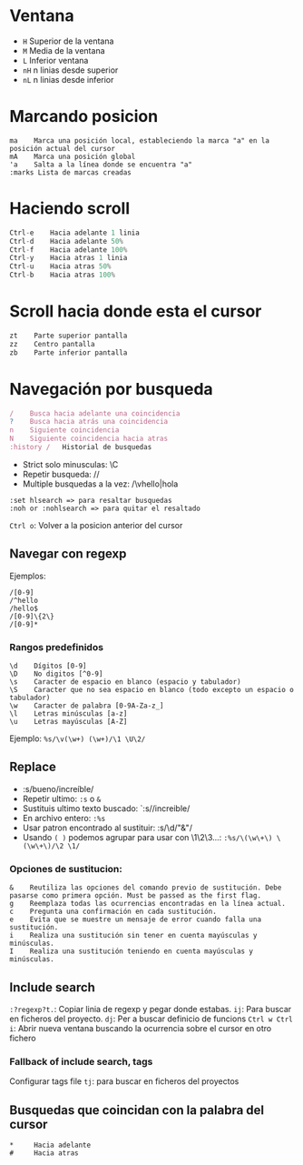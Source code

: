 # Ventana

- `H` Superior de la ventana
- `M` Media de la ventana
- `L` Inferior ventana
- `nH` n linias desde superior
- `nL` n linias desde inferior

# Marcando posicion

```
ma    Marca una posición local, estableciendo la marca "a" en la posición actual del cursor
mA    Marca una posición global
'a    Salta a la línea donde se encuentra "a"
:marks Lista de marcas creadas
```

# Haciendo scroll

```javascript
Ctrl-e    Hacia adelante 1 linia
Ctrl-d    Hacia adelante 50%
Ctrl-f    Hacia adelante 100%
Ctrl-y    Hacia atras 1 linia
Ctrl-u    Hacia atras 50%
Ctrl-b    Hacia atras 100%
```

# Scroll hacia donde esta el cursor

```javascript
zt    Parte superior pantalla
zz    Centro pantalla
zb    Parte inferior pantalla
```

# Navegación por busqueda

```javascript
/    Busca hacia adelante una coincidencia
?    Busca hacia atrás una coincidencia
n    Siguiente coincidencia 
N    Siguiente coincidencia hacia atras
:history /   Historial de busquedas
```

- Strict solo minusculas: \C
- Repetir busqueda: //
- Multiple busquedas a la vez: /\vhello|hola

```
:set hlsearch => para resaltar busquedas
:noh or :nohlsearch => para quitar el resaltado
```

`Ctrl o`: Volver a la posicion anterior del cursor

## Navegar con regexp

Ejemplos:
```
/[0-9]
/^hello
/hello$
/[0-9]\{2\}
/[0-9]*
```

### Rangos predefinidos

```
\d    Dígitos [0-9]
\D    No digitos [^0-9]
\s    Caracter de espacio en blanco (espacio y tabulador)
\S    Caracter que no sea espacio en blanco (todo excepto un espacio o tabulador)
\w    Caracter de palabra [0-9A-Za-z_]
\l    Letras minúsculas [a-z]
\u    Letras mayúsculas [A-Z]
```

Ejemplo: `%s/\v(\w+) (\w+)/\1 \U\2/`


## Replace

- :s/bueno/increíble/
- Repetir ultimo: `:s` o `&`
- Sustituis ultimo texto buscado: `:s//increible/
- En archivo entero: `:%s`
- Usar patron encontrado al sustituir: :s/\d/"&"/
- Usando `( )` podemos agrupar para usar con \1\2\3...: `:%s/\(\w\+\) \(\w\+\)/\2 \1/`

### Opciones de sustitucion:

```
&    Reutiliza las opciones del comando previo de sustitución. Debe pasarse como primera opción. Must be passed as the first flag.
g    Reemplaza todas las ocurrencias encontradas en la línea actual.
c    Pregunta una confirmación en cada sustitución.
e    Evita que se muestre un mensaje de error cuando falla una sustitución.
i    Realiza una sustitución sin tener en cuenta mayúsculas y minúsculas.
I    Realiza una sustitución teniendo en cuenta mayúsculas y minúsculas.
```


## Include search

`:?regexp?t.`: Copiar linia de regexp y pegar donde estabas.
`ij`: Para buscar en ficheros del proyecto.
`dj`: Per a buscar definicio de funcions
`Ctrl w Ctrl i`: Abrir nueva ventana buscando la ocurrencia sobre el cursor en otro fichero

### Fallback of include search, tags

Configurar tags file
`tj`: para buscar en ficheros del proyectos

## Busquedas que coincidan con la palabra del cursor

```
*     Hacia adelante
#     Hacia atras
```

